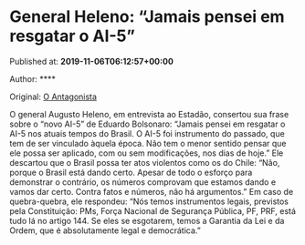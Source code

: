 
# General Heleno: “Jamais pensei em resgatar o AI-5”

Published at: **2019-11-06T06:12:57+00:00**

Author: ****

Original: [O Antagonista](https://www.oantagonista.com/brasil/general-heleno-jamais-pensei-em-resgatar-o-ai-5/)

O general Augusto Heleno, em entrevista ao Estadão, consertou sua frase sobre o “novo AI-5” de Eduardo Bolsonaro:
“Jamais pensei em resgatar o AI-5 nos atuais tempos do Brasil. O AI-5 foi instrumento do passado, que tem de ser vinculado àquela época. Não tem o menor sentido pensar que ele possa ser aplicado, com ou sem modificações, nos dias de hoje.”
Ele descartou que o Brasil possa ter atos violentos como os do Chile:
“Não, porque o Brasil está dando certo. Apesar de todo o esforço para demonstrar o contrário, os números comprovam que estamos dando e vamos dar certo. Contra fatos e números, não há argumentos.”
Em caso de quebra-quebra, ele respondeu:
“Nós temos instrumentos legais, previstos pela Constituição: PMs, Força Nacional de Segurança Pública, PF, PRF, está tudo lá no artigo 144. Se eles se esgotarem, temos a Garantia da Lei e da Ordem, que é absolutamente legal e democrática.”
